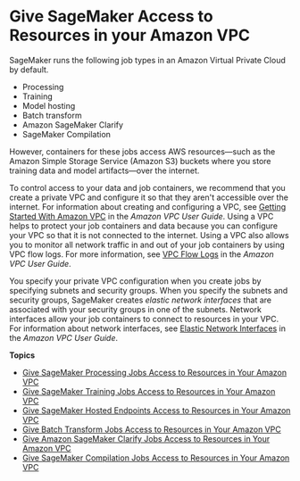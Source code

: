 # Give SageMaker Access to Resources in your Amazon VPC<a name="infrastructure-give-access"></a>

SageMaker runs the following job types in an Amazon Virtual Private Cloud by default\. 
+ Processing
+ Training
+ Model hosting
+ Batch transform
+ Amazon SageMaker Clarify
+ SageMaker Compilation

However, containers for these jobs access AWS resources—such as the Amazon Simple Storage Service \(Amazon S3\) buckets where you store training data and model artifacts—over the internet\.

To control access to your data and job containers, we recommend that you create a private VPC and configure it so that they aren't accessible over the internet\. For information about creating and configuring a VPC, see [Getting Started With Amazon VPC](https://docs.aws.amazon.com/AmazonVPC/latest/UserGuide/getting-started-ipv4.html) in the *Amazon VPC User Guide*\. Using a VPC helps to protect your job containers and data because you can configure your VPC so that it is not connected to the internet\. Using a VPC also allows you to monitor all network traffic in and out of your job containers by using VPC flow logs\. For more information, see [VPC Flow Logs](https://docs.aws.amazon.com/AmazonVPC/latest/UserGuide/flow-logs.html) in the *Amazon VPC User Guide*\.

You specify your private VPC configuration when you create jobs by specifying subnets and security groups\. When you specify the subnets and security groups, SageMaker creates *elastic network interfaces* that are associated with your security groups in one of the subnets\. Network interfaces allow your job containers to connect to resources in your VPC\. For information about network interfaces, see [Elastic Network Interfaces](https://docs.aws.amazon.com/AmazonVPC/latest/UserGuide/VPC_ElasticNetworkInterfaces.html) in the *Amazon VPC User Guide*\.

**Topics**
+ [Give SageMaker Processing Jobs Access to Resources in Your Amazon VPC](process-vpc.md)
+ [Give SageMaker Training Jobs Access to Resources in Your Amazon VPC](train-vpc.md)
+ [Give SageMaker Hosted Endpoints Access to Resources in Your Amazon VPC](host-vpc.md)
+ [Give Batch Transform Jobs Access to Resources in Your Amazon VPC](batch-vpc.md)
+ [Give Amazon SageMaker Clarify Jobs Access to Resources in Your Amazon VPC](clarify-vpc.md)
+ [Give SageMaker Compilation Jobs Access to Resources in Your Amazon VPC](neo-vpc.md)